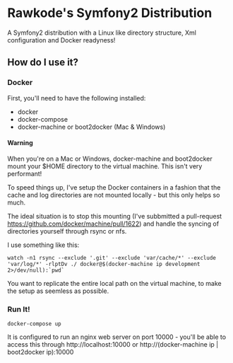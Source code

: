 # Rawkode's Symfony2 Distribution

A Symfony2 distribution with a Linux like directory structure, Xml configuration and Docker readyness!

## How do I use it?

### Docker

First, you'll need to have the following installed:

* docker
* docker-compose
* docker-machine or boot2docker (Mac & Windows)

#### Warning

When you're on a Mac or Windows, docker-machine and boot2docker mount your $HOME directory to the virtual machine. This isn't very performant!

To speed things up, I've setup the Docker containers in a fashion that the cache and log directories are not mounted locally - but this only helps so much.

The ideal situation is to stop this mounting (I've subbmitted a pull-request https://github.com/docker/machine/pull/1622) and handle the syncing of directories yourself through rsync or nfs.

I use something like this:

```
watch -n1 rsync --exclude '.git' --exclude 'var/cache/*' --exclude 'var/log/*' -rlptDv ./ docker@$(docker-machine ip development 2>/dev/null):`pwd`
```

You want to replicate the entire local path on the virtual machine, to make the setup as seemless as possible.

### Run It!

```docker-compose up```

It is configured to run an nginx web server on port 10000 - you'll be able to access this through http://localhost:10000 or http://(docker-machine ip | boot2docker ip):10000
